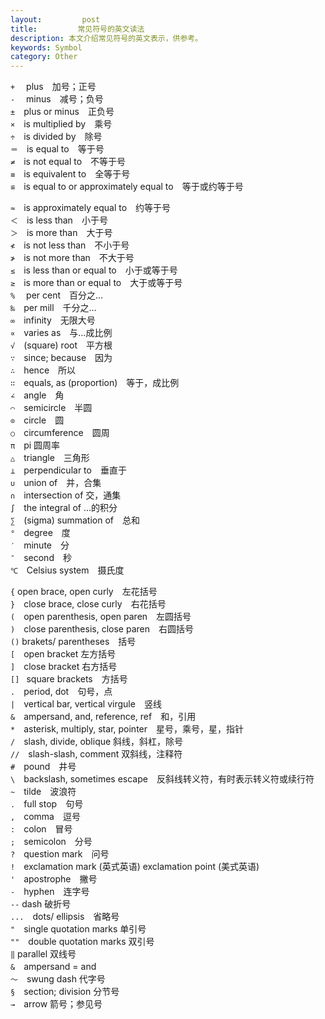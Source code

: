 ```yaml
---
layout:         post
title:         常见符号的英文读法
description: 本文介绍常见符号的英文表示，供参考。
keywords: Symbol
category: Other
---
```


  `+`　   plus　加号；正号   
  `-`　   minus　减号；负号   
  `±`　plus   or   minus　正负号   
  `×`　is   multiplied   by　乘号   
  `÷`　is   divided   by　除号   
  `＝`　is   equal   to　等于号   
  `≠`　is   not   equal   to　不等于号   
  `≡`　is   equivalent   to　全等于号   
  `≌`　is   equal   to   or   approximately   equal   to　等于或约等于号 

<!-- more -->

  `≈`　is   approximately   equal   to　约等于号   
  `＜`　is   less   than　小于号   
  `＞`　is   more   than　大于号   
  `≮`　is   not   less   than　不小于号   
  `≯`　is   not   more   than　不大于号   
  `≤`　is   less   than   or   equal   to　小于或等于号   
  `≥`　is   more   than   or   equal   to　大于或等于号   
  `%`　   per   cent　百分之…   
  `‰`　per   mill　千分之…   
  `∞`　infinity　无限大号   
  `∝`　varies   as　与…成比例   
  `√`　(square)   root　平方根   
  `∵`　since;   because　因为   
  `∴`　hence　所以   
  `∷`　equals,   as   (proportion)　等于，成比例   
  `∠`　angle　角   
  `⌒`　semicircle　半圆   
  `⊙`　circle　圆   
  `○`　circumference　圆周   
  `π`　pi   圆周率   
  `△`　triangle　三角形   
  `⊥`　perpendicular   to　垂直于   
  `∪`　union   of　并，合集   
  `∩`　intersection   of   交，通集   
  `∫`　the   integral   of   …的积分   
  `∑`　(sigma)   summation   of　总和   
  `°`　degree　度   
  `′`　minute　分   
  `″`　second　秒   
  `℃`　Celsius   system　摄氏度
  
  `{`   open   brace,   open   curly　左花括号   
  `}`　close   brace,   close   curly　右花括号   
  `(`　open   parenthesis,   open   paren　左圆括号   
  `)`　close   parenthesis,   close   paren　右圆括号   
  `()`   brakets/   parentheses　括号   
  `[`　open   bracket   左方括号   
  `]`　close   bracket   右方括号   
  `[] `  square   brackets　方括号   
  `.`　period,   dot　句号，点   
  `|`　vertical   bar,   vertical   virgule　竖线   
  `&`　ampersand,   and,   reference,   ref　和，引用   
  `*`　asterisk,   multiply,   star,   pointer　星号，乘号，星，指针   
  `/`　slash,   divide,   oblique   斜线，斜杠，除号   
  `//`　slash-slash,   comment   双斜线，注释符   
  `#`　pound　井号   
  `\`　backslash,   sometimes   escape　反斜线转义符，有时表示转义符或续行符   
  `~`　tilde　波浪符   
  `.`　full   stop　句号   
  `,`　comma　逗号   
  `:`　colon　冒号   
  `;`　semicolon　分号   
  `?`　question   mark　问号   
  `!`　exclamation   mark   (英式英语)   exclamation   point   (美式英语)   
  `'`　apostrophe　撇号   
  `-`　hyphen　连字号   
  `--`   dash   破折号   
  `...`　dots/   ellipsis　省略号   
  `"`　single   quotation   marks   单引号   
  `""`　double   quotation   marks   双引号   
  `‖`   parallel   双线号   
  `&`　ampersand   =   and   
  `～`　swung   dash   代字号   
  `§`　section;   division   分节号   
  `→`　arrow   箭号；参见号
